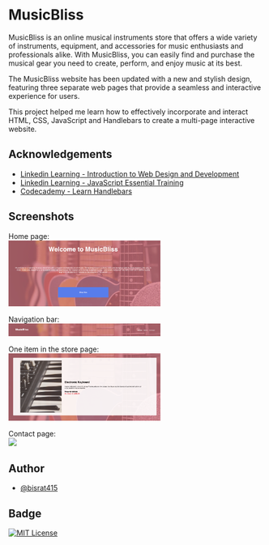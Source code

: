 
# MusicBliss

MusicBliss is an online musical instruments store that offers a wide variety of instruments, equipment, and accessories for music enthusiasts and professionals alike. With MusicBliss, you can easily find and purchase the musical gear you need to create, perform, and enjoy music at its best.

The MusicBliss website has been updated with a new and stylish design, featuring three separate web pages that provide a seamless and interactive experience for users.

This project helped me learn how to effectively incorporate and interact HTML, CSS, JavaScript and Handlebars to create a multi-page interactive website.

## Acknowledgements

 - [Linkedin Learning - Introduction to Web Design and Development](https://www.linkedin.com/learning/introduction-to-web-design-and-development-14628245/web-design-and-development-in-the-code-and-no-code-era?autoplay=true&u=41910396)
 - [Linkedin Learning - JavaScript Essential Training](https://www.linkedin.com/learning/javascript-essential-training/javascript-the-soil-from-which-the-modern-web-grows?autoplay=true&u=41910396)
 - [Codecademy - Learn Handlebars](https://www.codecademy.com/learn/learn-handlebars)


## Screenshots

Home page:<br>
<img src="images/Home_page.png" width="300">

Navigation bar:<br>
<img src="images/navbar.png" width="300">

One item in the store page:<br>
<img src="images/store_page.png" width="300">

Contact page:<br>
<img src="images/contact.png" width="300">



## Author

- [@bisrat415](https://github.com/bisrat415)


## Badge


[![MIT License](https://img.shields.io/badge/License-MIT-green.svg)](https://choosealicense.com/licenses/mit/)

